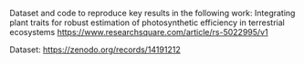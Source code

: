 Dataset and code to reproduce key results in the following work: Integrating plant traits for robust estimation of photosynthetic efficiency in terrestrial ecosystems https://www.researchsquare.com/article/rs-5022995/v1

Dataset: https://zenodo.org/records/14191212
